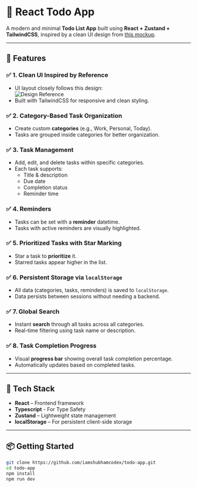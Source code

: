 # 📝 React Todo App

A modern and minimal **Todo List App** built using **React + Zustand + TailwindCSS**, inspired by a clean UI design from [this mockup](https://raw.githubusercontent.com/x1-il/todo-app/main/public/To-Do%20List%20_%20All%20tasks.png).

---

## 🚀 Features

### ✅ 1. Clean UI Inspired by Reference

- UI layout closely follows this design:  
  ![Design Reference](https://raw.githubusercontent.com/x1-il/todo-app/main/public/To-Do%20List%20_%20All%20tasks.png)
- Built with TailwindCSS for responsive and clean styling.

### ✅ 2. Category-Based Task Organization

- Create custom **categories** (e.g., Work, Personal, Today).
- Tasks are grouped inside categories for better organization.

### ✅ 3. Task Management

- Add, edit, and delete tasks within specific categories.
- Each task supports:
  - Title & description
  - Due date
  - Completion status
  - Reminder time

### ✅ 4. Reminders

- Tasks can be set with a **reminder** datetime.
- Tasks with active reminders are visually highlighted.

### ✅ 5. Prioritized Tasks with Star Marking

- Star a task to **prioritize** it.
- Starred tasks appear higher in the list.

### ✅ 6. Persistent Storage via `localStorage`

- All data (categories, tasks, reminders) is saved to `localStorage`.
- Data persists between sessions without needing a backend.

### ✅ 7. Global Search

- Instant **search** through all tasks across all categories.
- Real-time filtering using task name or description.

### ✅ 8. Task Completion Progress

- Visual **progress bar** showing overall task completion percentage.
- Automatically updates based on completed tasks.

---

## 🧱 Tech Stack

- **React** – Frontend framework
- **Typescript** - For Type Safety
- **Zustand** – Lightweight state management
- **localStorage** – For persistent client-side storage

---

## 📦 Getting Started

```bash
git clone https://github.com/iamshubhamcodex/todo-app.git
cd todo-app
npm install
npm run dev
```
